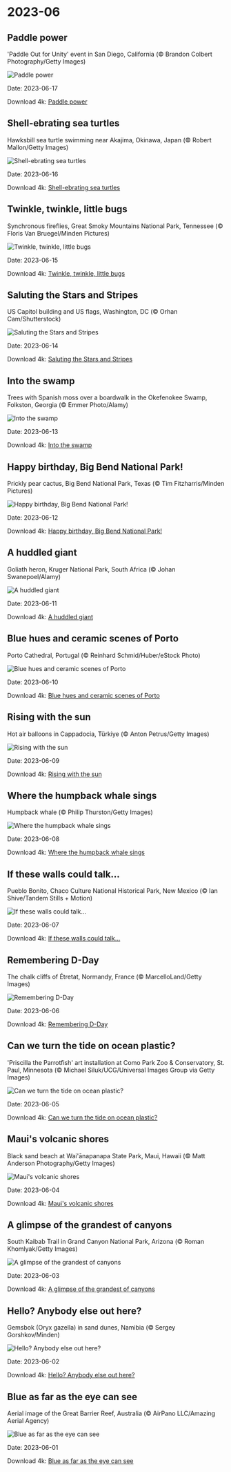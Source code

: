 # 2023-06

## Paddle power

'Paddle Out for Unity' event in San Diego, California (© Brandon Colbert Photography/Getty Images)

![Paddle power](https://bing.com/th?id=OHR.SurfSanDiego_EN-US0761983664_UHD.jpg&rf=LaDigue_UHD.jpg&pid=hp&w=1024&h=576&rs=1&c=4)

Date: 2023-06-17

Download 4k: [Paddle power](https://bing.com/th?id=OHR.SurfSanDiego_EN-US0761983664_UHD.jpg&rf=LaDigue_UHD.jpg&pid=hp&w=3840&h=2160&rs=1&c=4)

## Shell-ebrating sea turtles

Hawksbill sea turtle swimming near Akajima, Okinawa, Japan (© Robert Mallon/Getty Images)

![Shell-ebrating sea turtles](https://bing.com/th?id=OHR.HawksbillTurtle_EN-US0640232978_UHD.jpg&rf=LaDigue_UHD.jpg&pid=hp&w=1024&h=576&rs=1&c=4)

Date: 2023-06-16

Download 4k: [Shell-ebrating sea turtles](https://bing.com/th?id=OHR.HawksbillTurtle_EN-US0640232978_UHD.jpg&rf=LaDigue_UHD.jpg&pid=hp&w=3840&h=2160&rs=1&c=4)

## Twinkle, twinkle, little bugs

Synchronous fireflies, Great Smoky Mountains National Park, Tennessee (© Floris Van Bruegel/Minden Pictures)

![Twinkle, twinkle, little bugs](https://bing.com/th?id=OHR.SmokyFireflies_EN-US8809086301_UHD.jpg&rf=LaDigue_UHD.jpg&pid=hp&w=1024&h=576&rs=1&c=4)

Date: 2023-06-15

Download 4k: [Twinkle, twinkle, little bugs](https://bing.com/th?id=OHR.SmokyFireflies_EN-US8809086301_UHD.jpg&rf=LaDigue_UHD.jpg&pid=hp&w=3840&h=2160&rs=1&c=4)

## Saluting the Stars and Stripes

US Capitol building and US flags, Washington, DC (© Orhan Cam/Shutterstock)

![Saluting the Stars and Stripes](https://bing.com/th?id=OHR.FlagDayCapitol_EN-US8751000302_UHD.jpg&rf=LaDigue_UHD.jpg&pid=hp&w=1024&h=576&rs=1&c=4)

Date: 2023-06-14

Download 4k: [Saluting the Stars and Stripes](https://bing.com/th?id=OHR.FlagDayCapitol_EN-US8751000302_UHD.jpg&rf=LaDigue_UHD.jpg&pid=hp&w=3840&h=2160&rs=1&c=4)

## Into the swamp

Trees with Spanish moss over a boardwalk in the Okefenokee Swamp, Folkston, Georgia (© Emmer Photo/Alamy)

![Into the swamp](https://bing.com/th?id=OHR.OkefenokeeSwamp_EN-US8688169198_UHD.jpg&rf=LaDigue_UHD.jpg&pid=hp&w=1024&h=576&rs=1&c=4)

Date: 2023-06-13

Download 4k: [Into the swamp](https://bing.com/th?id=OHR.OkefenokeeSwamp_EN-US8688169198_UHD.jpg&rf=LaDigue_UHD.jpg&pid=hp&w=3840&h=2160&rs=1&c=4)

## Happy birthday, Big Bend National Park!

Prickly pear cactus, Big Bend National Park, Texas (© Tim Fitzharris/Minden Pictures)

![Happy birthday, Big Bend National Park!](https://bing.com/th?id=OHR.BigBendAnniv_EN-US8613000977_UHD.jpg&rf=LaDigue_UHD.jpg&pid=hp&w=1024&h=576&rs=1&c=4)

Date: 2023-06-12

Download 4k: [Happy birthday, Big Bend National Park!](https://bing.com/th?id=OHR.BigBendAnniv_EN-US8613000977_UHD.jpg&rf=LaDigue_UHD.jpg&pid=hp&w=3840&h=2160&rs=1&c=4)

## A huddled giant

Goliath heron, Kruger National Park, South Africa (© Johan Swanepoel/Alamy)

![A huddled giant](https://bing.com/th?id=OHR.GoliathHeron_EN-US5151186674_UHD.jpg&rf=LaDigue_UHD.jpg&pid=hp&w=1024&h=576&rs=1&c=4)

Date: 2023-06-11

Download 4k: [A huddled giant](https://bing.com/th?id=OHR.GoliathHeron_EN-US5151186674_UHD.jpg&rf=LaDigue_UHD.jpg&pid=hp&w=3840&h=2160&rs=1&c=4)

## Blue hues and ceramic scenes of Porto

Porto Cathedral, Portugal (© Reinhard Schmid/Huber/eStock Photo)

![Blue hues and ceramic scenes of Porto](https://bing.com/th?id=OHR.PortugalDay_EN-US8470533567_UHD.jpg&rf=LaDigue_UHD.jpg&pid=hp&w=1024&h=576&rs=1&c=4)

Date: 2023-06-10

Download 4k: [Blue hues and ceramic scenes of Porto](https://bing.com/th?id=OHR.PortugalDay_EN-US8470533567_UHD.jpg&rf=LaDigue_UHD.jpg&pid=hp&w=3840&h=2160&rs=1&c=4)

## Rising with the sun

Hot air balloons in Cappadocia, Türkiye (© Anton Petrus/Getty Images)

![Rising with the sun](https://bing.com/th?id=OHR.BalloonsTurkey_EN-US8385517143_UHD.jpg&rf=LaDigue_UHD.jpg&pid=hp&w=1024&h=576&rs=1&c=4)

Date: 2023-06-09

Download 4k: [Rising with the sun](https://bing.com/th?id=OHR.BalloonsTurkey_EN-US8385517143_UHD.jpg&rf=LaDigue_UHD.jpg&pid=hp&w=3840&h=2160&rs=1&c=4)

## Where the humpback whale sings

Humpback whale (© Philip Thurston/Getty Images)

![Where the humpback whale sings](https://bing.com/th?id=OHR.PlayfulHumpback_EN-US8290961519_UHD.jpg&rf=LaDigue_UHD.jpg&pid=hp&w=1024&h=576&rs=1&c=4)

Date: 2023-06-08

Download 4k: [Where the humpback whale sings](https://bing.com/th?id=OHR.PlayfulHumpback_EN-US8290961519_UHD.jpg&rf=LaDigue_UHD.jpg&pid=hp&w=3840&h=2160&rs=1&c=4)

## If these walls could talk...

Pueblo Bonito, Chaco Culture National Historical Park, New Mexico (© Ian Shive/Tandem Stills + Motion)

![If these walls could talk...](https://bing.com/th?id=OHR.ChacoCulture_EN-US8179442556_UHD.jpg&rf=LaDigue_UHD.jpg&pid=hp&w=1024&h=576&rs=1&c=4)

Date: 2023-06-07

Download 4k: [If these walls could talk...](https://bing.com/th?id=OHR.ChacoCulture_EN-US8179442556_UHD.jpg&rf=LaDigue_UHD.jpg&pid=hp&w=3840&h=2160&rs=1&c=4)

## Remembering D-Day

The chalk cliffs of Étretat, Normandy, France (© MarcelloLand/Getty Images)

![Remembering D-Day](https://bing.com/th?id=OHR.CliffsEtretat_EN-US8125687089_UHD.jpg&rf=LaDigue_UHD.jpg&pid=hp&w=1024&h=576&rs=1&c=4)

Date: 2023-06-06

Download 4k: [Remembering D-Day](https://bing.com/th?id=OHR.CliffsEtretat_EN-US8125687089_UHD.jpg&rf=LaDigue_UHD.jpg&pid=hp&w=3840&h=2160&rs=1&c=4)

## Can we turn the tide on ocean plastic?

'Priscilla the Parrotfish' art installation at Como Park Zoo & Conservatory, St. Paul, Minnesota (© Michael Siluk/UCG/Universal Images Group via Getty Images)

![Can we turn the tide on ocean plastic?](https://bing.com/th?id=OHR.PlasticParrotfish_EN-US8059787303_UHD.jpg&rf=LaDigue_UHD.jpg&pid=hp&w=1024&h=576&rs=1&c=4)

Date: 2023-06-05

Download 4k: [Can we turn the tide on ocean plastic?](https://bing.com/th?id=OHR.PlasticParrotfish_EN-US8059787303_UHD.jpg&rf=LaDigue_UHD.jpg&pid=hp&w=3840&h=2160&rs=1&c=4)

## Maui's volcanic shores

Black sand beach at Wai'ānapanapa State Park, Maui, Hawaii (© Matt Anderson Photography/Getty Images)

![Maui's volcanic shores](https://bing.com/th?id=OHR.MauiBeach_EN-US7999098369_UHD.jpg&rf=LaDigue_UHD.jpg&pid=hp&w=1024&h=576&rs=1&c=4)

Date: 2023-06-04

Download 4k: [Maui's volcanic shores](https://bing.com/th?id=OHR.MauiBeach_EN-US7999098369_UHD.jpg&rf=LaDigue_UHD.jpg&pid=hp&w=3840&h=2160&rs=1&c=4)

## A glimpse of the grandest of canyons

South Kaibab Trail in Grand Canyon National Park, Arizona (© Roman Khomlyak/Getty Images)

![A glimpse of the grandest of canyons](https://bing.com/th?id=OHR.SouthKaibabTrail_EN-US7932080032_UHD.jpg&rf=LaDigue_UHD.jpg&pid=hp&w=1024&h=576&rs=1&c=4)

Date: 2023-06-03

Download 4k: [A glimpse of the grandest of canyons](https://bing.com/th?id=OHR.SouthKaibabTrail_EN-US7932080032_UHD.jpg&rf=LaDigue_UHD.jpg&pid=hp&w=3840&h=2160&rs=1&c=4)

## Hello? Anybody else out here?

Gemsbok (Oryx gazella) in sand dunes, Namibia (© Sergey Gorshkov/Minden)

![Hello? Anybody else out here?](https://bing.com/th?id=OHR.GemsbokNamibia_EN-US7844189674_UHD.jpg&rf=LaDigue_UHD.jpg&pid=hp&w=1024&h=576&rs=1&c=4)

Date: 2023-06-02

Download 4k: [Hello? Anybody else out here?](https://bing.com/th?id=OHR.GemsbokNamibia_EN-US7844189674_UHD.jpg&rf=LaDigue_UHD.jpg&pid=hp&w=3840&h=2160&rs=1&c=4)

## Blue as far as the eye can see

Aerial image of the Great Barrier Reef, Australia (© AirPano LLC/Amazing Aerial Agency)

![Blue as far as the eye can see](https://bing.com/th?id=OHR.ReefAwareness_EN-US4807167780_UHD.jpg&rf=LaDigue_UHD.jpg&pid=hp&w=1024&h=576&rs=1&c=4)

Date: 2023-06-01

Download 4k: [Blue as far as the eye can see](https://bing.com/th?id=OHR.ReefAwareness_EN-US4807167780_UHD.jpg&rf=LaDigue_UHD.jpg&pid=hp&w=3840&h=2160&rs=1&c=4)

